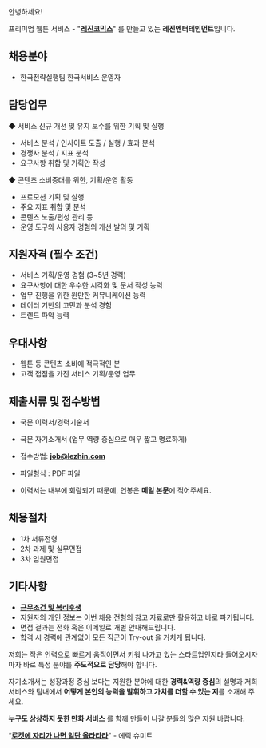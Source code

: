 ﻿안녕하세요!

프리미엄 웹툰 서비스 - "**[레진코믹스](http://www.lezhin.com)**" 를 만들고 있는 **레진엔터테인먼트**입니다.


## 채용분야 

- 한국전략실행팀 한국서비스 운영자

## 담당업무
 ◆ 서비스 신규 개선 및 유지 보수를 위한 기획 및 실행
- 서비스 분석 / 인사이트 도출 / 실행 / 효과 분석
- 경쟁사 분석 / 지표 분석
- 요구사항 취합 및 기획안 작성

 ◆ 콘텐츠 소비증대를 위한, 기획/운영 활동
- 프로모션 기획 및 실행
- 주요 지표 취합 및 분석
- 콘텐츠 노출/편성 관리 등
- 운영 도구와 사용자 경험의 개선 발의 및 기획

## 지원자격 (필수 조건)

- 서비스 기획/운영 경험 (3~5년 경력)
- 요구사항에 대한 우수한 시각화 및 문서 작성 능력
- 업무 진행을 위한 원만한 커뮤니케이션 능력
- 데이터 기반의 고민과 분석 경험
- 트렌드 파악 능력


## 우대사항

- 웹툰 등 콘텐츠 소비에 적극적인 분
- 고객 접점을 가진 서비스 기획/운영 업무


## 제출서류 및 접수방법

- 국문 이력서/경력기술서 
- 국문 자기소개서 (업무 역량 중심으로 매우 짧고 명료하게)


- 접수방법: **job@lezhin.com** 
- 파일형식 : PDF 파일  
- 이력서는 내부에 회람되기 때문에, 연봉은 **메일 본문**에 적어주세요.


## 채용절차 

- 1차 서류전형
- 2차 과제 및 실무면접 
- 3차 임원면접 


## 기타사항 
- [**근무조건 및 복리후생**](https://github.com/lezhin/apply/blob/master/README.md)
- 지원자의 개인 정보는 이번 채용 전형의 참고 자료로만 활용하고 바로 파기됩니다.
- 면접 결과는 전화 혹은 이메일로 개별 안내해드립니다.
- 합격 시 경력에 관계없이 모든 직군이 Try-out 을 거치게 됩니다. 


저희는 작은 인력으로 빠르게 움직이면서 키워 나가고 있는 스타트업인지라 들어오시자마자 바로 특정 분야를 **주도적으로 담당**해야 합니다. 

자기소개서는 성장과정 중심 보다는 지원한 분야에 대한 **경력&역량 중심**의 설명과 저희 서비스와 팀내에서 **어떻게 본인의 능력을 발휘하고 가치를 더할 수 있는 지**를 소개해 주세요.

**누구도 상상하지 못한 만화 서비스** 를 함께 만들어 나갈 분들의 많은 지원 바랍니다.


“[**로켓에 자리가 나면 일단 올라타라**](http://estima.wordpress.com/2012/05/28/sheryl/)" - 에릭 슈미트